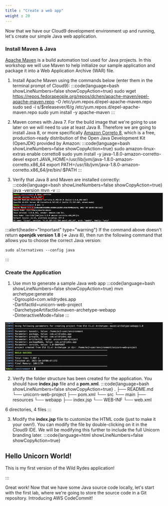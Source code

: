 ```yaml
---
title : "Create a web app"
weight : 20
---
```


Now that we have our Cloud9 development environment up and running, let's create our simple Java web application. 

### Install Maven & Java

[Apache Maven](https://maven.apache.org/) is a build automation tool used for Java projects. In this workshop we will use Maven to help initialize our sample application and package it into a Web Application Archive (WAR) file.


1. Install Apache Maven using the commands below (enter them in the terminal prompt of Cloud9):
:::code{language=bash showLineNumbers=false showCopyAction=true}
sudo wget https://repos.fedorapeople.org/repos/dchen/apache-maven/epel-apache-maven.repo -O /etc/yum.repos.d/epel-apache-maven.repo
sudo sed -i s/\$releasever/6/g /etc/yum.repos.d/epel-apache-maven.repo
sudo yum install -y apache-maven
:::

2. Maven comes with Java 7. For the build image that we're going to use later on we will need to use at least Java 8. Therefore we are going to install Java 8, or more specifically [Amazon Correto 8](https://docs.aws.amazon.com/corretto/latest/corretto-8-ug/what-is-corretto-8.html), which is a free, production-ready distribution of the Open Java Development Kit (OpenJDK) provided by Amazon:
:::code{language=bash showLineNumbers=false showCopyAction=true}
sudo amazon-linux-extras enable corretto8
sudo yum install -y java-1.8.0-amazon-corretto-devel
export JAVA_HOME=/usr/lib/jvm/java-1.8.0-amazon-corretto.x86_64
export PATH=/usr/lib/jvm/java-1.8.0-amazon-corretto.x86_64/jre/bin/:$PATH
:::

3. Verify that Java 8 and Maven are installed correctly:
:::code{language=bash showLineNumbers=false showCopyAction=true}
java -version
mvn -v
:::
![Cloud9 Java](/static/cloud9-java.png)

:::alert{header="Important" type="warning"}
If the command above doesn't return **openjdk version 1.8** (=> Java 8), then run the following command that allows you to choose the correct Java version:
```
sudo alternatives --config java
```
:::


### Create the Application

1. Use mvn to generate a sample Java web app
:::code{language=bash showLineNumbers=false showCopyAction=true}
mvn archetype:generate \
    -DgroupId=com.wildrydes.app \
    -DartifactId=unicorn-web-project \
    -DarchetypeArtifactId=maven-archetype-webapp \
    -DinteractiveMode=false
:::

![mvn Create Success](/static/mvn-create.png)

2. Verify the folder structure has been created for the application. You should have **index.jsp** file and a **pom.xml**.
:::code{language=bash showLineNumbers=false showCopyAction=true}
.
├── README.md
└── unicorn-web-project
    ├── pom.xml
    └── src
        └── main
            ├── resources
            └── webapp
                ├── index.jsp
                └── WEB-INF
                    └── web.xml

6 directories, 4 files
:::

3. Modify the **index.jsp** file to customize the HTML code (just to make it your own!). You can modify the file by double-clicking on it in the Cloud9 IDE. We will be modifying this further to include the full Unicorn branding later.
:::code{language=html showLineNumbers=false showCopyAction=true}
<html>
<body>
<h2>Hello Unicorn World!</h2>
<p>This is my first version of the Wild Rydes application!</p>
</body>
</html>
:::

Great work! Now that we have some Java source code locally, let's start with the first lab, where we're going to store the source code in a Git repository. Introducing AWS CodeCommit!